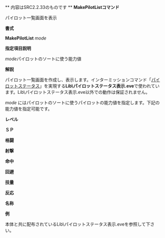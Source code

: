 ** 内容はSRC2.2.33のものです **
**MakePilotListコマンド**

パイロット一覧画面を表示

**書式**

**MakePilotList** *mode*

**指定項目説明**

*mode*パイロットのソートに使う能力値

**解説**

パイロット一覧画面を作成し、表示します。インターミッションコマンド「[パイロットステータス](パイロットステータス.md)」を実現する**Lib\パイロットステータス表示.eve**で使われています。Lib\パイロットステータス表示.eve以外での動作は保証されません。

*mode* にはパイロットのソートに使うパイロットの能力値を指定します。下記の能力値を指定可能です。

**レベル**

**ＳＰ**

**格闘**

**射撃**

**命中**

**回避**

**技量**

**反応**

**名称**

**例**

本体と共に配布されているLib\パイロットステータス表示.eveを参照して下さい。
